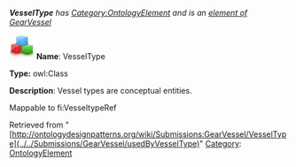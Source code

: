 ___VesselType__ has [Category:OntologyElement](../../Category/OntologyElement "Category:OntologyElement") and is an [element of](../../Property/ElementOf "Property:ElementOf") [GearVessel](../../Submissions/GearVessel "Submissions:GearVessel")_


  




[![Class](../../images/thumb/2/27/Class.gif/45px-Class.gif)](../../Image/Class.gif "Class")
__Name__: VesselType 


__Type:__ owl:Class 


__Description__: Vessel types are conceptual entities. 


Mappable to fi:VesseltypeRef 





Retrieved from "[http://ontologydesignpatterns.org/wiki/Submissions:GearVessel/VesselType](../../Submissions/GearVessel/usedByVesselType)"
 [Category](http://ontologydesignpatterns.org/wiki/Special:Categories "Special:Categories"): [OntologyElement](../../Category/OntologyElement "Category:OntologyElement")
